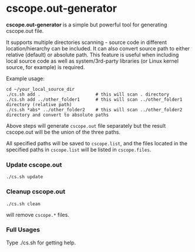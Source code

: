 # cscope.out-generator

**cscope.out-generator** is a simple but powerful tool for generating cscope.out file. 

It supports multiple directories scanning - source code in different location/hierarchy can be included.
It can also convert source path to either relative (default) or absolute path. This feature is useful when including local source code as well as system/3rd-party libraries (or Linux kernel source, for example) is required.

Example usage:

	cd ~/your_local_source_dir
	./cs.sh add .                     # this will scan . directory 
	./cs.sh add ../other_folder1      # this will scan ../other_folder1 directory (relative path)
	./cs.sh *abs* ../other_folder2    # this will scan ../other_folder2 directory and convert to absolute paths
	
Above steps will generate `cscope.out` file separately but the result cscope.out will be the union of the three paths.

All specified paths will be saved to `cscope.list`, and the files located in the specified paths in `cscope.list` will be listed in `cscope.files`.

### Update cscope.out

	./cs.sh update

### Cleanup cscope.out

	./cs.sh clean
	
will remove `cscope.*` files.

### Full Usages

Type ./cs.sh for getting help.
